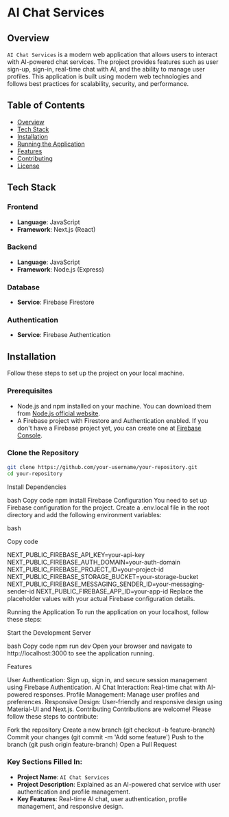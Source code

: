 # AI Chat Services

## Overview

`AI Chat Services` is a modern web application that allows users to interact with AI-powered chat services. The project provides features such as user sign-up, sign-in, real-time chat with AI, and the ability to manage user profiles. This application is built using modern web technologies and follows best practices for scalability, security, and performance.

## Table of Contents

- [Overview](#overview)
- [Tech Stack](#tech-stack)
- [Installation](#installation)
- [Running the Application](#running-the-application)
- [Features](#features)
- [Contributing](#contributing)
- [License](#license)

## Tech Stack

### Frontend

- **Language**: JavaScript
- **Framework**: Next.js (React)

### Backend

- **Language**: JavaScript
- **Framework**: Node.js (Express)

### Database

- **Service**: Firebase Firestore

### Authentication

- **Service**: Firebase Authentication

## Installation

Follow these steps to set up the project on your local machine.

### Prerequisites

- Node.js and npm installed on your machine. You can download them from [Node.js official website](https://nodejs.org/).
- A Firebase project with Firestore and Authentication enabled. If you don't have a Firebase project yet, you can create one at [Firebase Console](https://console.firebase.google.com/).

### Clone the Repository

```bash
git clone https://github.com/your-username/your-repository.git
cd your-repository
```

Install Dependencies

bash
Copy code
npm install
Firebase Configuration
You need to set up Firebase configuration for the project. Create a .env.local file in the root directory and add the following environment variables:

bash

Copy code

NEXT_PUBLIC_FIREBASE_API_KEY=your-api-key
NEXT_PUBLIC_FIREBASE_AUTH_DOMAIN=your-auth-domain
NEXT_PUBLIC_FIREBASE_PROJECT_ID=your-project-id
NEXT_PUBLIC_FIREBASE_STORAGE_BUCKET=your-storage-bucket
NEXT_PUBLIC_FIREBASE_MESSAGING_SENDER_ID=your-messaging-sender-id
NEXT_PUBLIC_FIREBASE_APP_ID=your-app-id
Replace the placeholder values with your actual Firebase configuration details.

Running the Application
To run the application on your localhost, follow these steps:

Start the Development Server

bash
Copy code
npm run dev
Open your browser and navigate to http://localhost:3000 to see the application running.

Features

User Authentication: Sign up, sign in, and secure session management using Firebase Authentication.
AI Chat Interaction: Real-time chat with AI-powered responses.
Profile Management: Manage user profiles and preferences.
Responsive Design: User-friendly and responsive design using Material-UI and Next.js.
Contributing
Contributions are welcome! Please follow these steps to contribute:

Fork the repository
Create a new branch (git checkout -b feature-branch)
Commit your changes (git commit -m 'Add some feature')
Push to the branch (git push origin feature-branch)
Open a Pull Request

### Key Sections Filled In:

- **Project Name**: `AI Chat Services`
- **Project Description**: Explained as an AI-powered chat service with user authentication and profile management.
- **Key Features**: Real-time AI chat, user authentication, profile management, and responsive design.
